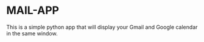 # MAIL-APP
This is a simple python app that will display your Gmail and Google calendar in the same window.
